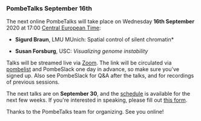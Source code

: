 ### PombeTalks September 16th
<!-- pombase_flags: frontpage -->
<!-- newsfeed_thumbnail: PombeTalks32px.png -->

The next online PombeTalks will take place on Wednesday **16th September**
2020 at 17:00 [Central European
Time](https://greenwichmeantime.com/time-zone/europe/european-union/central-european-time/):


- **Sigurd Braun**, LMU MUnich: Spatial control of silent chromatin*

- **Susan Forsburg**, USC: *Visualizing genome instability*

Talks will be streamed live via [Zoom](https://zoom.us/). The link
will be circulated via
[pombelist](https://lists.cam.ac.uk/mailman/listinfo/ucam-pombelist)
and PombeSlack one day in advance, so make sure you've signed up. Also
see PombeSlack for Q&A after the talks, and for recordings of previous
sessions.

The next talks are on **September 30**, and the [schedule](https://researchseminars.org/seminar/pombeTalks) is
available for the next few weeks. If you're interested in speaking, please fill out [this
form](https://docs.google.com/forms/d/e/1FAIpQLSdjnkJfadUwM2eKIBJBQXeLt3aOfzrQEb3D8lvNym1g93DIRQ/viewform).

Thanks to the PombeTalks team for organizing. See you online!

